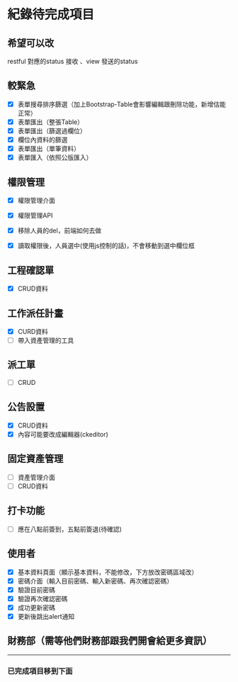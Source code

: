 # 紀錄待完成項目

## 希望可以改
restful 對應的status 接收 、view 發送的status

## 較緊急

- [x] 表單搜尋排序篩選（加上Bootstrap-Table會影響編輯跟刪除功能，新增估能正常）
- [x] 表單匯出（整張Table）
- [x] 表單匯出（篩選過欄位）
- [x] 欄位內資料的篩選
- [x] 表單匯出（單筆資料）
- [x] 表單匯入（依照公版匯入）

## 權限管理

- [x] 權限管理介面
- [x] 權限管理API
- [x] 移除人員的del，前端如何去做
- [x] 讀取權限後，人員選中(使用js控制的話)，不會移動到選中欄位框



## 工程確認單

- [x] CRUD資料

## 工作派任計畫

- [x] CURD資料
- [ ] 帶入資產管理的工具

## 派工單
- [ ] CRUD


## 公告設置

- [x] CRUD資料
- [X] 內容可能要改成編輯器(ckeditor)

## 固定資產管理
- [ ] 資產管理介面
- [ ] CRUD資料

## 打卡功能
- [ ] 應在八點前簽到，五點前簽退(待確認)

## 使用者

- [x] 基本資料頁面（顯示基本資料，不能修改，下方放改密碼區域改）
- [x] 密碼介面（輸入目前密碼、輸入新密碼、再次確認密碼）
- [x] 驗證目前密碼
- [x] 驗證再次確認密碼
- [x] 成功更新密碼
- [x] 更新後跳出alert通知

## 財務部（需等他們財務部跟我們開會給更多資訊）

----

### 已完成項目移到下面

